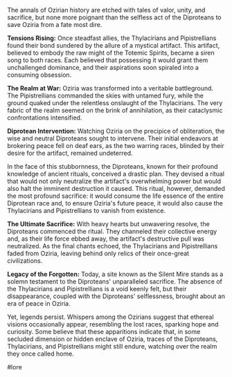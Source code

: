 The annals of Ozirian history are etched with tales of valor, unity, and sacrifice, but none more poignant than the selfless act of the Diproteans to save Oziria from a fate most dire.

**Tensions Rising:** Once steadfast allies, the Thylacirians and Pipistrellians found their bond sundered by the allure of a mystical artifact. This artifact, believed to embody the raw might of the Totemic Spirits, became a siren song to both races. Each believed that possessing it would grant them unchallenged dominance, and their aspirations soon spiraled into a consuming obsession.

**The Realm at War:** Oziria was transformed into a veritable battleground. The Pipistrellians commanded the skies with untamed fury, while the ground quaked under the relentless onslaught of the Thylacirians. The very fabric of the realm seemed on the brink of annihilation, as their cataclysmic confrontations intensified.

**Diprotean Intervention:** Watching Oziria on the precipice of obliteration, the wise and neutral Diproteans sought to intervene. Their initial endeavors at brokering peace fell on deaf ears, as the two warring races, blinded by their desire for the artifact, remained undeterred.

In the face of this stubbornness, the Diproteans, known for their profound knowledge of ancient rituals, conceived a drastic plan. They devised a ritual that would not only neutralize the artifact's overwhelming power but would also halt the imminent destruction it caused. This ritual, however, demanded the most profound sacrifice: it would consume the life essence of the entire Diprotean race and, to ensure Oziria's future peace, it would also cause the Thylacirians and Pipistrellians to vanish from existence.

**The Ultimate Sacrifice:** With heavy hearts but unwavering resolve, the Diproteans commenced the ritual. They channeled their collective energy and, as their life force ebbed away, the artifact's destructive pull was neutralized. As the final chants echoed, the Thylacirians and Pipistrellians faded from Oziria, leaving behind only relics of their once-great civilizations.

**Legacy of the Forgotten:** Today, a site known as the Silent Mire stands as a solemn testament to the Diproteans' unparalleled sacrifice. The absence of the Thylacirians and Pipistrellians is a void keenly felt, but their disappearance, coupled with the Diproteans' selflessness, brought about an era of peace in Oziria.

Yet, legends persist. Whispers among the Ozirians suggest that ethereal visions occasionally appear, resembling the lost races, sparking hope and curiosity. Some believe that these apparitions indicate that, in some secluded dimension or hidden enclave of Oziria, traces of the Diproteans, Thylacirians, and Pipistrellians might still endure, watching over the realm they once called home.

#lore